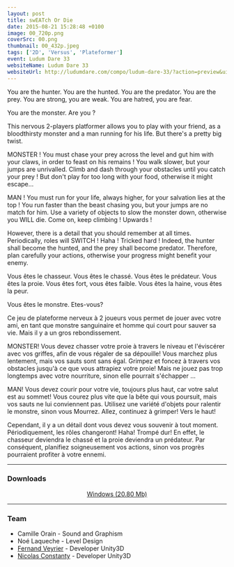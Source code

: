 ```yaml
---
layout: post
title: swEATch Or Die
date: 2015-08-21 15:28:48 +0100
image: 00_720p.png
coverSrc: 00.png
thumbnail: 00_432p.jpeg
tags: ['2D', 'Versus', 'Plateformer']
event: Ludum Dare 33
websiteName: Ludum Dare 33
websiteUrl: http://ludumdare.com/compo/ludum-dare-33/?action=preview&uid=56369
---
```

You are the hunter. You are the hunted.
You are the predator. You are the prey.
You are strong, you are weak. You are hatred, you are fear.

You are the monster. Are you ?

This nervous 2-players platformer allows you to play with your friend, as a bloodthirsty monster and a man running for his life. But there's a pretty big twist.

MONSTER ! You must chase your prey across the level and gut him with your claws, in order to feast on his remains ! You walk slower, but your jumps are unrivalled. Climb and dash through your obstacles until you catch your prey ! But don't play for too long with your food, otherwise it might escape...

MAN ! You must run for your life, always higher, for your salvation lies at the top ! You run faster than the beast chasing you, but your jumps are no match for him. Use a variety of objects to slow the monster down, otherwise you WILL die. Come on, keep climbing ! Upwards !

However, there is a detail that you should remember at all times. Periodically, roles will SWITCH ! Haha ! Tricked hard !
Indeed, the hunter shall become the hunted, and the prey shall become predator. Therefore, plan carefully your actions, otherwise your progress might benefit your enemy.

Vous êtes le chasseur. Vous êtes le chassé.
Vous êtes le prédateur. Vous êtes la proie.
Vous êtes fort, vous êtes faible. Vous êtes la haine, vous êtes la peur.

Vous êtes le monstre. Etes-vous?

Ce jeu de plateforme nerveux à 2 joueurs vous permet de jouer avec votre ami, en tant que monstre sanguinaire et homme qui court pour sauver sa vie. Mais il y a un gros rebondissement.

MONSTER! Vous devez chasser votre proie à travers le niveau et l'éviscérer avec vos griffes, afin de vous régaler de sa dépouille! Vous marchez plus lentement, mais vos sauts sont sans égal. Grimpez et foncez à travers vos obstacles jusqu'à ce que vous attrapiez votre proie! Mais ne jouez pas trop longtemps avec votre nourriture, sinon elle pourrait s'échapper ...

MAN! Vous devez courir pour votre vie, toujours plus haut, car votre salut est au sommet! Vous courez plus vite que la bête qui vous poursuit, mais vos sauts ne lui conviennent pas. Utilisez une variété d'objets pour ralentir le monstre, sinon vous Mourrez. Allez, continuez à grimper! Vers le haut!

Cependant, il y a un détail dont vous devez vous souvenir à tout moment. Périodiquement, les rôles changeront! Haha! Trompé dur!
En effet, le chasseur deviendra le chassé et la proie deviendra un prédateur. Par conséquent, planifiez soigneusement vos actions, sinon vos progrès pourraient profiter à votre ennemi.

***

### Downloads
<p style="text-align: center;margin: 0;"><a href="">Windows (20.80 Mb)</a></p>

***

### Team
* Camille Orain - Sound and Graphism
* Noé Laqueche - Level Design
* [Fernand Veyrier](https://www.linkedin.com/in/fernand-veyrier-26372596/) - Developer Unity3D
* [Nicolas Constanty](https://fr.linkedin.com/in/nicolas-constanty-653232113) - Developer Unity3D
